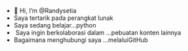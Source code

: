 - 👋 Hi, I’m @Randysetia
- Saya tertarik pada perangkat lunak
- Saya sedang belajar...python
- ️ Saya ingin berkolaborasi dalam ...pebuatan konten lainnya
- Bagaimana menghubungi saya ...melaluiGitHub
<!---
Randysetia/Randysetia is a ✨ special ✨ repository because its `README.md` (this file) appears on your GitHub profile.
You can click the Preview link to take a look at your changes.
--->
